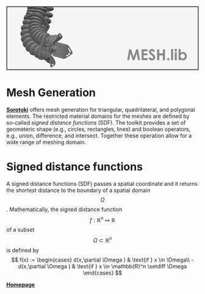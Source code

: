 <script src="https://cdn.mathjax.org/mathjax/latest/MathJax.js?config=TeX-AMS-MML_HTMLorMML" type="text/javascript"></script> 
<div align="center"> <img src="./src/mesh.png" width="650"> </div>

# Mesh Generation
[**Sorotoki**](https://bjcaasenbrood.github.io/SorotokiCode/) offers mesh generation for triangular, quadrilateral, and polygonal elements. The restricted material domains for the meshes are defined by so-called *signed distance functions* (SDF). The toolkit provides a set of geometeric shape (e.g., circles, rectangles, lines) and boolean operators, e.g., union, difference, and intersect. Together these operation allow for a wide range of meshing domain. 

# Signed distance functions
A signed distance functions (SDF) passes a spatial coordinate and it returns the shortest distance to the boundary of a spatial domain $$\Omega$$. Mathematically, the signed distance function $$f: \mathbb{R}^n \mapsto \mathbb{R}$$ of a subset $$\Omega \subset \mathbb{R}^n$$ is defined by
$$
    f(x) := 
\begin{cases}
    d(x,\partial \Omega )   & \text{if } x \in \Omega\\
    -d(x,\partial \Omega ) & \text{if } x \in \mathbb{R}^n \setdiff \Omega
\end{cases}
$$

[**Homepage**](https://bjcaasenbrood.github.io/SorotokiCode/)
